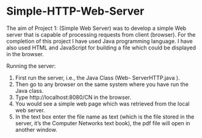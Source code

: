 # Simple-HTTP-Web-Server
The aim of Project 1: (Simple Web Server) was to develop a simple Web server that is capable of processing requests from client (browser).
For the completion of this project I have used Java programming language.
I have also used HTML and JavaScript for building a file which could be displayed in the browser.

Running the server:
1. First run the server, i.e., the Java Class (Web- ServerHTTP.java ).
2. Then go to any browser on the same system where you have run the Java class.
3. Type http://localhost:8080/CN in the browser.
4. You would see a simple web page which was retrieved from the local web server.
5. In the text box enter the file name as text (which is the file stored in the server, 
it’s the Computer Networks text book), the pdf file will open in another window.
